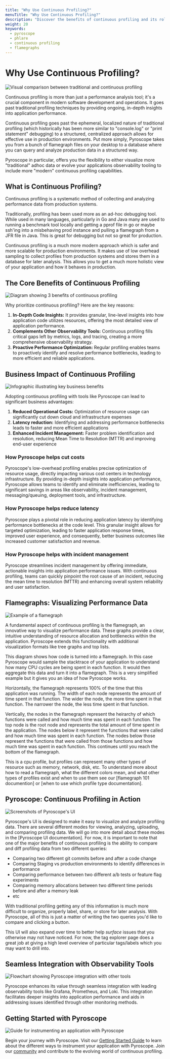 ```yaml
---
title: "Why Use Continuous Profiling?"
menuTitle: "Why Use Continuous Profiling?"
description: "Discover the benefits of continuous profiling and its role in modern application performance analysis."
weight: 20
keywords:
  - pyroscope
  - phlare
  - continuous profiling
  - flamegraphs
---
```


# Why Use Continuous Profiling?

![Visual comparison between traditional and continuous profiling](#)

Continuous profiling is more than just a performance analysis tool; it's a crucial component in modern software development and operations. It goes past traditional profiling techniques by providing ongoing, in-depth insights into application performance. 

Continuous profiling goes past the ephemeral, localized nature of traditional profiling (which historically has been more similar to "console.log" or "print statement" debugging) to a structured, centralized approach allows for effective use in production environments. Put more simply, Pyroscope takes you from a bunch of flamegraph files on your desktop to a database where you can query and analyze production data in a structured way.

Pyroscope in particular, offers you the flexibility to either visualize more "traditional" adhoc data or evolve your applications observability tooling to include more "modern" continuous profiling capabilities.

## What is Continuous Profiling?

Continuous profiling is a systematic method of collecting and analyzing performance data from production systems.

Traditionally, profiling has been used more as an ad-hoc debugging tool. While used in many languages, particularly in Go and Java many are used to running a benchmark tool locally and getting a pprof file in go or maybe ssh'ing into a misbehaving prod instance and pulling a flamegraph from a JFR file in Java. This is great for debugging but not so great for production.

Continuous profiling is a much more modern approach which is safer and more scalable for production environments. It makes use of low overhead sampling to collect profiles from production systems and stores them in a database for later analysis. This allows you to get a much more holistic view of your application and how it behaves in production.

## The Core Benefits of Continuous Profiling

![Diagram showing 3 benefits of continuous profiling](#)

Why prioritize continuous profiling? Here are the key reasons:
1. **In-Depth Code Insights:** It provides granular, line-level insights into how application code utilizes resources, offering the most detailed view of application performance.
2. **Complements Other Observability Tools:** Continuous profiling fills critical gaps left by metrics, logs, and tracing, creating a more comprehensive observability strategy.
3. **Proactive Performance Optimization:** Regular profiling enables teams to proactively identify and resolve performance bottlenecks, leading to more efficient and reliable applications.

## Business Impact of Continuous Profiling

![Infographic illustrating key business benefits](#)

Adopting continuous profiling with tools like Pyroscope can lead to significant business advantages:
1. **Reduced Operational Costs:** Optimization of resource usage can significantly cut down cloud and infrastructure expenses
2. **Latency reduction:** Identifying and addressing performance bottlenecks leads to faster and more efficient applications
3. **Enhanced Incident Management:** Faster problem identification and resolution, reducing Mean Time to Resolution (MTTR) and improving end-user experience

### How Pyroscope helps cut costs
Pyroscope's low-overhead profiling enables precise optimization of resource usage, directly impacting various cost centers in technology infrastructure. By providing in-depth insights into application performance, Pyroscope allows teams to identify and eliminate inefficiencies, leading to significant savings in areas like observability, incident management, messaging/queuing, deployment tools, and infrastructure.

### How Pyroscope helps reduce latency
Pyroscope plays a pivotal role in reducing application latency by identifying performance bottlenecks at the code level. This granular insight allows for targeted optimization, leading to faster application response times, improved user experience, and consequently, better business outcomes like increased customer satisfaction and revenue.

### How Pyroscope helps with incident management
Pyroscope streamlines incident management by offering immediate, actionable insights into application performance issues. With continuous profiling, teams can quickly pinpoint the root cause of an incident, reducing the mean time to resolution (MTTR) and enhancing overall system reliability and user satisfaction.

## Flamegraphs: Visualizing Performance Data

![Example of a flamegraph](#)

A fundamental aspect of continuous profiling is the flamegraph, an innovative way to visualize performance data. These graphs provide a clear, intuitive understanding of resource allocation and bottlenecks within the application. Pyroscope extends this functionality with additional visualization formats like tree graphs and top lists.

This diagram shows how code is turned into a flamegraph. In this case Pyroscope would sample the stacktrace of your application to understand how many CPU cycles are being spent in each function. It would then aggregate this data and turn it into a flamegraph. This is a very simplified example but it gives you an idea of how Pyroscope works.

Horizontally, the flamegraph represents 100% of the time that this application was running. The width of each node represents the amount of time spent in that function. The wider the node, the more time spent in that function. The narrower the node, the less time spent in that function.

Vertically, the nodes in the flamegraph represent the heirarchy of which functions were called and how much time was spent in each function. The top node is the root node and represents the total amount of time spent in the application. The nodes below it represent the functions that were called and how much time was spent in each function. The nodes below those represent the functions that were called from those functions and how much time was spent in each function. This continues until you reach the bottom of the flamegraph.

This is a cpu profile, but profiles can represent many other types of resource such as memory, network, disk, etc. To understand more about how to read a flamegraph, what the different colors mean, and what other types of profiles exist and when to use them see our [flamegraph 101 documention] or [when to use which profile type documentation].

## Pyroscope: Continuous Profiling in Action

![Screenshots of Pyroscope's UI](#)

Pyroscope's UI is designed to make it easy to visualize and analyze profiling data. There are several different modes for viewing, analyzing, uploading, and comparing profiling data. We will go into more detail about these modes in the [Pyroscope UI documentation]. For now, it is important to note that one of the major benefits of continuous profiling is the ability to compare and diff profiling data from two different queries:
- Comparing two different git commits before and after a code change
- Comparing Staging vs production environments to identify differences in performance
- Comparing performance between two different a/b tests or feature flag experiments
- Comparing memory allocations between two different time periods before and after a memory leak
- etc 

With traditional profiling getting any of this information is much more difficult to organize, properly label, share, or store for later analysis. With Pyroscope, all of this is just a matter of writing the two queries you'd like to compare and clicking a button.

This UI will also expand over time to better help _surface_ issues that you otherwise may not have noticed. For now, the tag explorer page does a great job at giving a high level overview of particular tags/labels which you may want to drill into. 

## Seamless Integration with Observability Tools

![Flowchart showing Pyroscope integration with other tools](#)

Pyroscope enhances its value through seamless integration with leading observability tools like Grafana, Prometheus, and Loki. This integration facilitates deeper insights into application performance and aids in addressing issues identified through other monitoring methods.

## Getting Started with Pyroscope

![Guide for instrumenting an application with Pyroscope](#)

Begin your journey with Pyroscope. Visit our [Getting Started Guide](link-to-getting-started) to learn about the different ways to instrument your application with Pyroscope. Join our [community](link-to-community) and contribute to the evolving world of continuous profiling.
